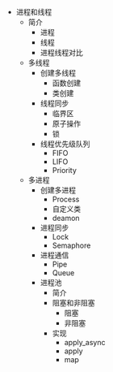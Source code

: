 * 进程和线程
  * 简介
    * 进程
    * 线程
    * 进程线程对比
  * 多线程
    * 创建多线程
      * 函数创建
      * 类创建
    * 线程同步
      * 临界区
      * 原子操作
      * 锁
    * 线程优先级队列
      * FIFO
      * LIFO
      * Priority
  * 多进程
    * 创建多进程
      * Process
      * 自定义类
      * deamon
    * 进程同步
      * Lock
      * Semaphore
    * 进程通信
      * Pipe
      * Queue
    * 进程池
      * 简介
      * 阻塞和非阻塞
        * 阻塞
        * 非阻塞
      * 实现
        * apply_async
        * apply
        * map
      